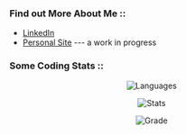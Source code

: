 ### Find out More About Me ::  
- [LinkedIn](https://www.linkedin.com/in/thelisataylor/)
- [Personal Site](https://lisataylor.dev/) --- a work in progress

### Some Coding Stats ::
<div align="center">
  
![Languages](https://github-readme-stats.vercel.app/api/top-langs?username=lisataylor5472&show_icons=true&locale=en&layout=compact)

![Stats](https://github-readme-stats.vercel.app/api?username=lisataylor5472&show_icons=true&locale=en)

![Grade](https://github-readme-streak-stats.herokuapp.com/?user=lisataylor5472&)
</div>
<!--
**lisataylor5472/lisataylor5472** is a ✨ _special_ ✨ repository because its `README.md` (this file) appears on your GitHub profile.
-->
